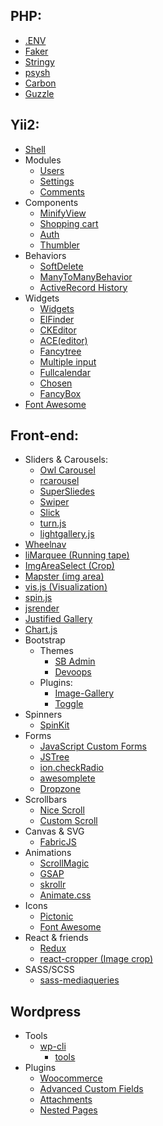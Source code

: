 ## PHP:
  - [.ENV](https://github.com/vlucas/phpdotenv)
  - [Faker](https://github.com/fzaninotto/Faker)
  - [Stringy](https://github.com/danielstjules/Stringy)
  - [psysh](https://github.com/bobthecow/psysh)
  - [Carbon](https://github.com/briannesbitt/carbon)
  - [Guzzle](https://github.com/guzzle/guzzle)
  
## Yii2:
  - [Shell](https://github.com/svkurowski/yii2-shell)
  - Modules
    - [Users](https://github.com/dektrium/yii2-user)
    - [Settings](https://github.com/phemellc/yii2-settings)
    - [Comments](https://github.com/yeesoft/yii2-comments)
  - Components
    - [MinifyView](https://github.com/rmrevin/yii2-minify-view)
    - [Shopping cart](https://github.com/omnilight/yii2-shopping-cart)
    - [Auth](https://github.com/Nodge/yii2-eauth)
    - [Thumbler](https://github.com/Alex-Bond/yii2-thumbler)
  - Behaviors
    - [SoftDelete](https://github.com/yii2tech/ar-softdelete)
    - [ManyToManyBehavior](https://github.com/voskobovich/ManyToManyBehavior)
    - [ActiveRecord History](https://github.com/bupy7/yii2-activerecord-history)
  - Widgets
    - [Widgets](https://github.com/kartik-v/yii2-widgets)
    - [ElFinder](https://github.com/MihailDev/yii2-elfinder)
    - [CKEditor](https://github.com/MihailDev/yii2-ckeditor)
    - [ACE(editor)](https://github.com/trntv/yii2-aceeditor)
    - [Fancytree](https://github.com/wbraganca/yii2-fancytree-widget)
    - [Multiple input](https://github.com/unclead/yii2-multiple-input)
    - [Fullcalendar](https://github.com/philippfrenzel/yii2fullcalendar)
    - [Chosen](https://github.com/RomeroMsk/yii2-chosen)
    - [FancyBox](https://github.com/newerton/yii2-fancybox)
  - [Font Awesome](https://github.com/rmrevin/yii2-fontawesome)
 
  
## Front-end:
  - Sliders & Carousels:
    - [Owl Carousel](http://owlcarousel.owlgraphic.com/)
    - [rcarousel](https://github.com/ryrych/rcarousel)
    - [SuperSliedes](https://github.com/nicinabox/superslides)
    - [Swiper](https://github.com/nolimits4web/swiper)
    - [Slick](https://github.com/kenwheeler/slick)
    - [turn.js](https://github.com/blasten/turn.js)
    - [lightgallery.js](https://github.com/sachinchoolur/lightgallery.js)
  - [Wheelnav](https://github.com/softwaretailoring/wheelnav)
  - [liMarquee (Running tape)](https://github.com/omcg33/jquery.limarquee)
  - [ImgAreaSelect (Crop)](https://github.com/odyniec/imgareaselect)
  - [Mapster (img area)](https://github.com/jamietre/imagemapster)
  - [vis.js (Visualization)](https://github.com/almende/vis)
  - [spin.js](https://github.com/fgnass/spin.js)
  - [jsrender](https://github.com/borismoore/jsrender)
  - [Justified Gallery](https://github.com/miromannino/Justified-Gallery)
  - [Chart.js](https://github.com/nnnick/Chart.js)
  - Bootstrap
    - Themes
      - [SB Admin](https://github.com/IronSummitMedia/startbootstrap-sb-admin-2)
      - [Devoops](https://github.com/devoopsme/devoops)
    - Plugins:
      - [Image-Gallery](https://github.com/blueimp/Bootstrap-Image-Gallery)
      - [Toggle](https://github.com/minhur/bootstrap-toggle)
  - Spinners
    - [SpinKit](https://github.com/tobiasahlin/SpinKit)
  - Forms
    - [JavaScript Custom Forms](https://github.com/w3co/jcf)
    - [JSTree](https://github.com/vakata/jstree)
    - [ion.checkRadio](https://github.com/IonDen/ion.checkRadio/)
    - [awesomplete](https://github.com/LeaVerou/awesomplete)
    - [Dropzone](https://github.com/enyo/dropzone/)
  - Scrollbars
    - [Nice Scroll](https://github.com/inuyaksa/jquery.nicescroll)
    - [Custom Scroll](https://github.com/malihu/malihu-custom-scrollbar-plugin)
  - Canvas & SVG
    - [FabricJS](https://github.com/kangax/fabric.js)
  - Animations
    - [ScrollMagic](https://github.com/janpaepke/ScrollMagic)
    - [GSAP](https://github.com/greensock/GreenSock-JS)
    - [skrollr](https://github.com/Prinzhorn/skrollr)
    - [Animate.css](https://github.com/daneden/animate.css)
  - Icons
    - [Pictonic](https://pictonic.co/)
    - [Font Awesome](https://github.com/FortAwesome/Font-Awesome)
  - React & friends
    - [Redux](https://github.com/reactjs/redux) 
    - [react-cropper (Image crop)](https://github.com/roadmanfong/react-cropper)
  - SASS/SCSS
    - [sass-mediaqueries](https://github.com/paranoida/sass-mediaqueries)   
  
## Wordpress
  - Tools
    - [wp-cli](https://github.com/wp-cli/wp-cli)
      - [tools](https://github.com/wp-cli/wp-cli.github.com/blob/master/docs/tools/index.md) 
  - Plugins
    - [Woocommerce](https://github.com/woothemes/woocommerce)
    - [Advanced Custom Fields](https://github.com/elliotcondon/acf)
    - [Attachments](https://github.com/jchristopher/attachments/)
    - [Nested Pages](https://ru.wordpress.org/plugins/wp-nested-pages/)
